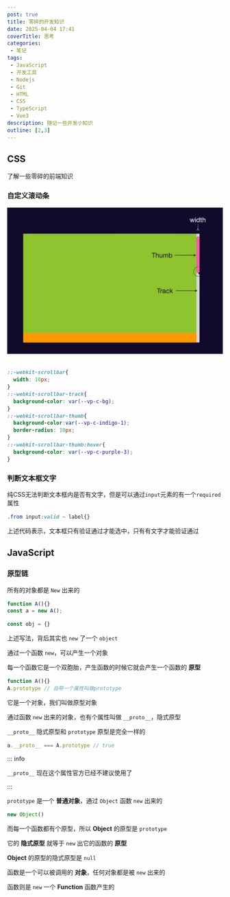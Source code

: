 ```yaml
---
post: true
title: 零碎的开发知识
date: 2025-04-04 17:41
coverTitle: 思考
categories: 
 - 笔记
tags:
 - JavaScript
 - 开发工具
 - Nodejs
 - Git
 - HTML
 - CSS
 - TypeScript
 - Vue3
description: 随记一些开发小知识
outline: [2,3]
---
```


## CSS

了解一些零碎的前端知识

### 自定义滚动条

![image-20250220223401929](https://raw.githubusercontent.com/fish81/typora-uploads-images/main/image/1744109840_0.png)

```css

::-webkit-scrollbar{
  width: 10px;
}
::-webkit-scrollbar-track{
  background-color: var(--vp-c-bg);
}
::-webkit-scrollbar-thumb{
  background-color:var(--vp-c-indigo-1);
  border-radius: 10px;
}
::-webkit-scrollbar-thumb:hover{
  background-color: var(--vp-c-purple-3);
}

```

### 判断文本框文字

纯CSS无法判断文本框内是否有文字，但是可以通过`input`元素的有一个`required`属性

```css
.from input:valid ~ label{}	
```

上述代码表示，文本框只有验证通过才能选中，只有有文字才能验证通过

## JavaScript

### 原型链

所有的对象都是 `New` 出来的

```js
function A(){}
const a = new A();
```

```js
const obj = {}
```

上述写法，背后其实也 `new` 了一个 `object`

通过一个函数 `new`，可以产生一个对象

每一个函数它是一个双胞胎，产生函数的时候它就会产生一个函数的 **原型**

```js
function A(){}
A.prototype	// 自带一个属性叫做prototype
```

它是一个对象，我们叫做原型对象

通过函数 `new` 出来的对象，也有个属性叫做 `__proto__`，隐式原型

`__proto__` 隐式原型和 `prototype` 原型是完全一样的

```js
a.__proto__ === A.prototype	// true
```

::: info

`__proto__` 现在这个属性官方已经不建议使用了

:::

`prototype` 是一个 **普通对象**，通过 `Object` 函数 `new` 出来的

```js
new Object()
```

而每一个函数都有个原型，所以 **Object** 的原型是 `prototype`

它的 **隐式原型** 就等于 `new` 出它的函数的 **原型**

**Object** 的原型的隐式原型是 `null`

函数是一个可以被调用的 **对象**，任何对象都是被 `new` 出来的

函数则是 `new` 一个 **Function** 函数产生的

